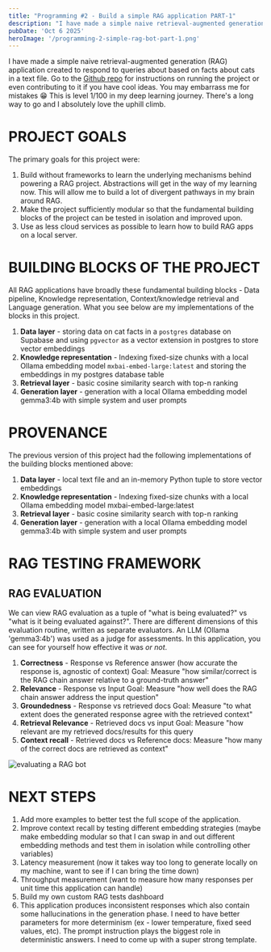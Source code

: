 ```yaml
---
title: "Programming #2 - Build a simple RAG application PART-1"
description: "I have made a simple naive retrieval-augmented generation (RAG) application created to respond to queries about based on facts about cats in a text file."
pubDate: 'Oct 6 2025'
heroImage: '/programming-2-simple-rag-bot-part-1.png'
---
```

I have made a simple naive retrieval-augmented generation (RAG) application created to respond to queries about based on facts about cats in a text file. Go to the [Github repo](https://github.com/00tanveer/simple-rag-vector-db) for instructions on running the project or even contributing to it if you have cool ideas. You may embarrass me for mistakes 😁 This is level 1/100 in my deep learning journey. There's a long way to go and I absolutely love the uphill climb.

# PROJECT GOALS
The primary goals for this project were:

1. Build without frameworks to learn the underlying mechanisms behind powering a RAG project. Abstractions will get in the way of my learning now. This will allow me to build a lot of divergent pathways in my brain around RAG.
2. Make the project sufficiently modular so that the fundamental building blocks of the project can be tested in isolation and improved upon.
3. Use as less cloud services as possible to learn how to build RAG apps on a local server.

# BUILDING BLOCKS OF THE PROJECT
All RAG applications have broadly these fundamental building blocks - Data pipeline, Knowledge representation, Context/knowledge retrieval and Language generation. What you see below are my implementations of the blocks in this project.

1. <strong>Data layer</strong> - storing data on cat facts in a `postgres` database on Supabase and using `pgvector` as a vector extension in postgres to store vector embeddings
2. <strong>Knowledge representation</strong> - Indexing fixed-size chunks with a local Ollama embedding model `mxbai-embed-large:latest` and storing the embeddings in my postgres database table
3. <strong>Retrieval layer</strong> - basic cosine similarity search with top-n ranking
4. <strong>Generation layer</strong> - generation with a local Ollama embedding model gemma3:4b with simple system and user prompts

# PROVENANCE
The previous version of this project had the following implementations of the building blocks mentioned above:

1. <strong>Data layer</strong> - local text file and an in-memory Python tuple to store vector embeddings
2. <strong>Knowledge representation</strong> - Indexing fixed-size chunks with a local Ollama embedding model mxbai-embed-large:latest
3. <strong>Retrieval layer</strong> - basic cosine similarity search with top-n ranking
4. <strong>Generation layer</strong> - generation with a local Ollama embedding model gemma3:4b with simple system and user prompts

# RAG TESTING FRAMEWORK
## RAG EVALUATION
We can view RAG evaluation as a tuple of "what is being evaluated?" vs "what is it being evaluated against?". There are different dimensions of this evaluation routine, written as separate evaluators. An LLM (Ollama 'gemma3:4b') was used as a judge for assessments. In this application, you can see for yourself how effective it was *or not*.

1. <strong>Correctness</strong> - Response vs Reference answer (how accurate the response is, agnostic of context) Goal: Measure "how similar/correct is the RAG chain answer relative to a ground-truth answer"
2. <strong>Relevance</strong> - Response vs Input Goal: Measure "how well does the RAG chain answer address the input question"
3. <strong>Groundedness</strong> - Response vs retrieved docs Goal: Measure "to what extent does the generated response agree with the retrieved context"
4. <strong>Retrieval Relevance</strong> - Retrieved docs vs input Goal: Measure "how relevant are my retrieved docs/results for this query
5. <strong>Context recall</strong> - Retrieved docs vs Reference docs: Measure "how many of the correct docs are retrieved as context"

![evaluating a RAG bot](/evaluating-rag.png "From Langchain - Evaluating a RAG bot")

# NEXT STEPS
1. Add more examples to better test the full scope of the application.
2. Improve context recall by testing different embedding strategies (maybe make embedding modular so that I can swap in and out different embedding methods and test them in isolation while controlling other variables)
3. Latency measurement (now it takes way too long to generate locally on my machine, want to see if I can bring the time down)
4. Throughput measurement (want to measure how many responses per unit time this application can handle)
5. Build my own custom RAG tests dashboard
6. This application produces inconsistent responses which also contain some hallucinations in the generation phase. I need to have better parameters for more determinism (ex - lower temperature, fixed seed values, etc). The prompt instruction plays the biggest role in deterministic answers. I need to come up with a super strong template.